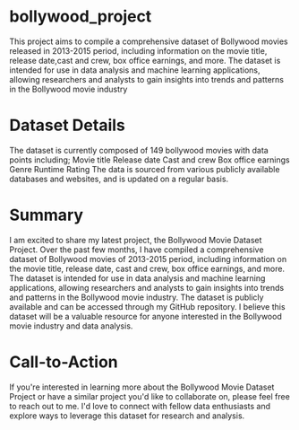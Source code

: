 # bollywood_project
This project aims to compile a comprehensive dataset of Bollywood movies released in 2013-2015 period, including information on the movie title, release date,cast and crew, box office earnings, and more. The dataset is intended for use in data analysis and machine learning applications, allowing researchers and analysts to gain insights into trends and patterns in the Bollywood movie industry

# Dataset Details
The dataset is currently composed of 149 bollywood movies with data points including; 
Movie title
Release date
Cast and crew
Box office earnings
Genre
Runtime
Rating
The data is sourced from various publicly available databases and websites, and is updated on a regular basis.

# Summary
I am excited to share my latest project, the Bollywood Movie Dataset Project. Over the past few months, I have compiled a comprehensive dataset of Bollywood movies of 2013-2015 period, including information on the movie title, release date, cast and crew, box office earnings, and more. The dataset is intended for use in data analysis and machine learning applications, allowing researchers and analysts to gain insights into trends and patterns in the Bollywood movie industry. The dataset is publicly available and can be accessed through my GitHub repository. I believe this dataset will be a valuable resource for anyone interested in the Bollywood movie industry and data analysis.

# Call-to-Action
If you're interested in learning more about the Bollywood Movie Dataset Project or have a similar project you'd like to collaborate on, please feel free to reach out to me. I'd love to connect with fellow data enthusiasts and explore ways to leverage this dataset for research and analysis.



